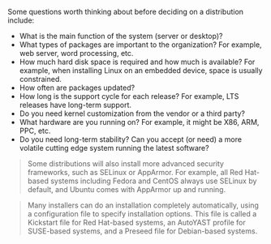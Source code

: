 Some questions worth thinking about before deciding on a distribution include:

  * What is the main function of the system (server or desktop)?
  * What types of packages are important to the organization? For example, web server, word processing, etc.
  * How much hard disk space is required and how much is available? For example, when   installing Linux on an embedded device, space is usually constrained.
  * How often are packages updated?
  * How long is the support cycle for each release? For example, LTS releases have long-term support.
  * Do you need kernel customization from the vendor or a third party?
  * What hardware are you running on? For example, it might be X86, ARM, PPC, etc.
  * Do you need long-term stability? Can you accept (or need) a more volatile cutting edge system running the latest software?

> Some distributions will also install more advanced security frameworks, such as SELinux or AppArmor. For example, all Red Hat-based systems including Fedora and CentOS always use SELinux by default, and Ubuntu comes with AppArmor up and running.

> Many installers can do an installation completely automatically, using a configuration file to specify installation options. This file is called a Kickstart file for Red Hat-based systems, an AutoYAST profile for SUSE-based systems, and a Preseed file for Debian-based systems.
